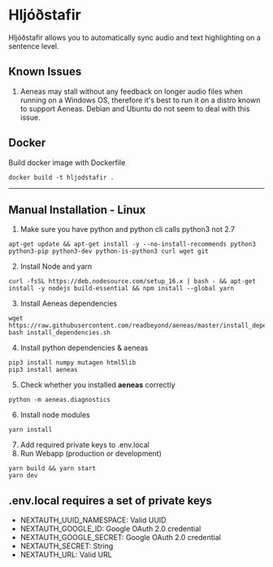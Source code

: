 # Hljóðstafir
  Hljóðstafir allows you to automatically sync audio and text highlighting on a sentence level.

## Known Issues
  1. Aeneas may stall without any feedback on longer audio files when running on a Windows OS, therefore it's best to run it on a distro known to support Aeneas. Debian and Ubuntu do not seem to deal with this issue.

  ## Docker
  Build docker image with Dockerfile

    docker build -t hljodstafir .

---

  ## Manual Installation - Linux
  1. Make sure you have python and python cli calls python3 not 2.7

    apt-get update && apt-get install -y --no-install-recommends python3 python3-pip python3-dev python-is-python3 curl wget git
  2. Install Node and yarn
    
    curl -fsSL https://deb.nodesource.com/setup_16.x | bash - && apt-get install -y nodejs build-essential && npm install --global yarn
  3. Install Aeneas dependencies

    wget https://raw.githubusercontent.com/readbeyond/aeneas/master/install_dependencies.sh
    bash install_dependencies.sh
  4. Install python dependencies & aeneas
    
    pip3 install numpy mutagen html5lib 
    pip3 install aeneas
  5. Check whether you installed **aeneas** correctly
    
    python -m aeneas.diagnostics
  6. Install node modules 
    
    yarn install
  7. Add required private keys to .env.local
  8. Run Webapp (production or development)
    
    yarn build && yarn start
    yarn dev

  ## .env.local requires a set of private keys
  - NEXTAUTH_UUID_NAMESPACE: Valid UUID
  - NEXTAUTH_GOOGLE_ID: Google OAuth 2.0 credential
  - NEXTAUTH_GOOGLE_SECRET: Google OAuth 2.0 credential
  - NEXTAUTH_SECRET: String
  - NEXTAUTH_URL: Valid URL
